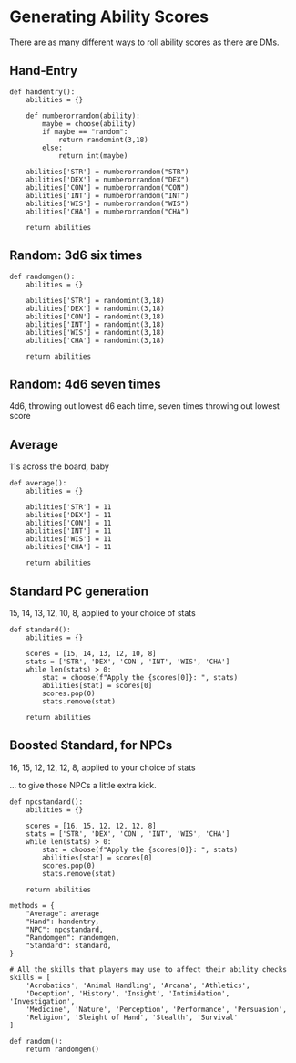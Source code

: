 # Generating Ability Scores

There are as many different ways to roll ability scores as there are DMs.

## Hand-Entry

```
def handentry():
    abilities = {}
    
    def numberorrandom(ability):
        maybe = choose(ability)
        if maybe == "random":
            return randomint(3,18)
        else:
            return int(maybe)
        
    abilities['STR'] = numberorrandom("STR")
    abilities['DEX'] = numberorrandom("DEX")
    abilities['CON'] = numberorrandom("CON")
    abilities['INT'] = numberorrandom("INT")
    abilities['WIS'] = numberorrandom("WIS")
    abilities['CHA'] = numberorrandom("CHA")

    return abilities
```

## Random: 3d6 six times

```
def randomgen():
    abilities = {}

    abilities['STR'] = randomint(3,18)
    abilities['DEX'] = randomint(3,18)
    abilities['CON'] = randomint(3,18)
    abilities['INT'] = randomint(3,18)
    abilities['WIS'] = randomint(3,18)
    abilities['CHA'] = randomint(3,18)

    return abilities
```

## Random: 4d6 seven times
4d6, throwing out lowest d6 each time, seven times throwing out lowest score 

## Average
11s across the board, baby

```
def average():
    abilities = {}
    
    abilities['STR'] = 11
    abilities['DEX'] = 11
    abilities['CON'] = 11
    abilities['INT'] = 11
    abilities['WIS'] = 11
    abilities['CHA'] = 11

    return abilities
```

## Standard PC generation
15, 14, 13, 12, 10, 8, applied to your choice of stats

```
def standard():
    abilities = {}

    scores = [15, 14, 13, 12, 10, 8]
    stats = ['STR', 'DEX', 'CON', 'INT', 'WIS', 'CHA']
    while len(stats) > 0:
        stat = choose(f"Apply the {scores[0]}: ", stats)
        abilities[stat] = scores[0]
        scores.pop(0)
        stats.remove(stat)

    return abilities
```

## Boosted Standard, for NPCs
16, 15, 12, 12, 12, 8, applied to your choice of stats

... to give those NPCs a little extra kick.

```
def npcstandard():
    abilities = {}

    scores = [16, 15, 12, 12, 12, 8]
    stats = ['STR', 'DEX', 'CON', 'INT', 'WIS', 'CHA']
    while len(stats) > 0:
        stat = choose(f"Apply the {scores[0]}: ", stats)
        abilities[stat] = scores[0]
        scores.pop(0)
        stats.remove(stat)

    return abilities
```

```
methods = {
    "Average": average
    "Hand": handentry, 
    "NPC": npcstandard, 
    "Randomgen": randomgen, 
    "Standard": standard, 
}

# All the skills that players may use to affect their ability checks
skills = [ 
    'Acrobatics', 'Animal Handling', 'Arcana', 'Athletics',
    'Deception', 'History', 'Insight', 'Intimidation', 'Investigation',
    'Medicine', 'Nature', 'Perception', 'Performance', 'Persuasion',
    'Religion', 'Sleight of Hand', 'Stealth', 'Survival'
]

def random():
    return randomgen()
```
